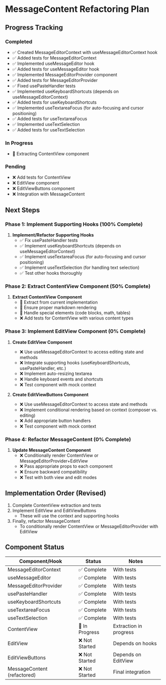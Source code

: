 # MessageContent Refactoring Plan

## Progress Tracking

### Completed
- ✅ Created MessageEditorContext with useMessageEditorContext hook
- ✅ Added tests for MessageEditorContext
- ✅ Implemented useMessageEditor hook
- ✅ Added tests for useMessageEditor hook
- ✅ Implemented MessageEditorProvider component
- ✅ Added tests for MessageEditorProvider
- ✅ Fixed usePasteHandler tests
- ✅ Implemented useKeyboardShortcuts (depends on useMessageEditorContext)
- ✅ Added tests for useKeyboardShortcuts
- ✅ Implemented useTextareaFocus (for auto-focusing and cursor positioning)
- ✅ Added tests for useTextareaFocus
- ✅ Implemented useTextSelection
- ✅ Added tests for useTextSelection

### In Progress
- 🔄 Extracting ContentView component

### Pending
- ❌ Add tests for ContentView
- ❌ EditView component
- ❌ EditViewButtons component
- ❌ Integration with MessageContent

## Next Steps

### Phase 1: Implement Supporting Hooks (100% Complete)
1. **Implement/Refactor Supporting Hooks**
   - ✅ Fix usePasteHandler tests
   - ✅ Implement useKeyboardShortcuts (depends on useMessageEditorContext)
   - ✅ Implement useTextareaFocus (for auto-focusing and cursor positioning)
   - ✅ Implement useTextSelection (for handling text selection)
   - ✅ Test other hooks thoroughly

### Phase 2: Extract ContentView Component (50% Complete)
1. **Extract ContentView Component**
   - 🔄 Extract from current implementation
   - 🔄 Ensure proper markdown rendering
   - 🔄 Handle special elements (code blocks, math, tables)
   - ❌ Add tests for ContentView with various content types

### Phase 3: Implement EditView Component (0% Complete)
1. **Create EditView Component**
   - ❌ Use useMessageEditorContext to access editing state and methods
   - ❌ Integrate supporting hooks (useKeyboardShortcuts, usePasteHandler, etc.)
   - ❌ Implement auto-resizing textarea
   - ❌ Handle keyboard events and shortcuts
   - ❌ Test component with mock context

2. **Create EditViewButtons Component**
   - ❌ Use useMessageEditorContext to access state and methods
   - ❌ Implement conditional rendering based on context (composer vs. editing)
   - ❌ Add appropriate button handlers
   - ❌ Test component with mock context

### Phase 4: Refactor MessageContent (0% Complete)
1. **Update MessageContent Component**
   - ❌ Conditionally render ContentView or MessageEditorProvider+EditView
   - ❌ Pass appropriate props to each component
   - ❌ Ensure backward compatibility
   - ❌ Test with both view and edit modes

## Implementation Order (Revised)

1. Complete ContentView extraction and tests
2. Implement EditView and EditViewButtons
   - These will use the context and supporting hooks
3. Finally, refactor MessageContent
   - To conditionally render ContentView or MessageEditorProvider with EditView

## Component Status

| Component/Hook | Status | Notes |
|----------------|--------|-------|
| MessageEditorContext | ✅ Complete | With tests |
| useMessageEditor | ✅ Complete | With tests |
| MessageEditorProvider | ✅ Complete | With tests |
| usePasteHandler | ✅ Complete | With tests |
| useKeyboardShortcuts | ✅ Complete | With tests |
| useTextareaFocus | ✅ Complete | With tests |
| useTextSelection | ✅ Complete | With tests |
| ContentView | 🔄 In Progress | Extraction in progress |
| EditView | ❌ Not Started | Depends on hooks |
| EditViewButtons | ❌ Not Started | Depends on EditView |
| MessageContent (refactored) | ❌ Not Started | Final integration |


